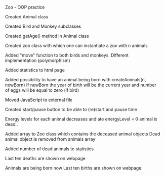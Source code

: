 Zoo - OOP practice

Created Animal class

Created Bird and Monkey subclasses

Created getAge() method in Animal class

Created zoo class with which one can instantiate a zoo with n animals

Added "move" function to both birds and monkeys. Different implementation (polymorphism)

Added statistics to html page

Added possibility to have an animal being born with createAnimals(n, newBorn)
If newBorn the year of birth will be the current year and number of eggs will be equal to zero (if bird)

Moved JavaScript to external file

Created start/pause button to be able to (re)start and pause time

Energy levels for each animal decreases and ate energyLevel = 0 animal is dead..

Added array to Zoo class which contains the deceased animal objects
Dead animal object is removed from animals array

Added number of dead animals to statistics

Last ten deaths are shown on webpage

Animals are being born now
Last ten births are shown on webpage